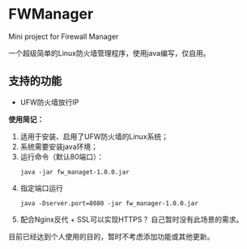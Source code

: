 # FWManager

Mini project for Firewall Manager

一个超级简单的Linux防火墙管理程序，使用java编写，仅自用。

## 支持的功能
- UFW防火墙放行IP

**使用简记：**

1. 适用于安装、启用了UFW防火墙的Linux系统；
2. 系统需要安装java环境；
3. 运行命令（默认80端口）：
    ```shell script
    java -jar fw_managet-1.0.0.jar
    ```
4. 指定端口运行
    ```shell script
    java -Dserver.port=8080 -jar fw_manager-1.0.0.jar
    ```
5. 配合Nginx反代 + SSL可以实现HTTPS？ 自己暂时没有此场景的需求。

目前已经达到个人使用的目的，暂时不考虑添加功能或其他更新。


